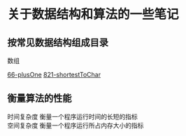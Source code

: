 # 关于数据结构和算法的一些笔记

## 按常见数据结构组成目录  

  数组  

  [66-plusOne](array/66-plusOne)
  [821-shortestToChar](array/821-shortestToChar)

## 衡量算法的性能

时间复杂度 衡量一个程序运行时间的长短的指标  
空间复杂度 衡量一个程序运行所占内存大小的指标  

